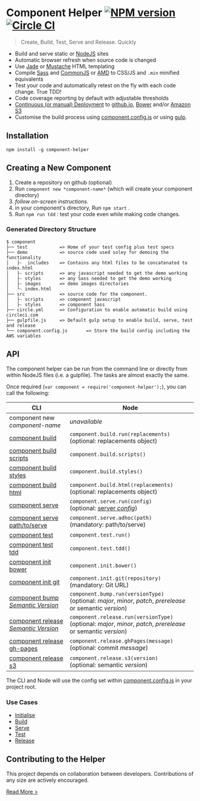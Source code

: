 Component Helper [![NPM version](http://img.shields.io/npm/v/component-helper.svg)](https://www.npmjs.org/package/component-helper) [![Circle CI](https://circleci.com/gh/skyglobal/component-helper/tree/master.svg?style=svg)](https://circleci.com/gh/skyglobal/component-helper/tree/master)
========================
> Create, Build, Test, Serve and Release. Quickly

 * Build and serve static or [NodeJS](http://en.wikipedia.org/wiki/Node.js) sites
 * Automatic browser refresh when source code is changed
 * Use [Jade](http://jade-lang.com) or [Mustache](https://mustache.github.io) HTML templating
 * Compile [Sass](http://en.wikipedia.org/wiki/Sass_(stylesheet_language)) and [CommonJS](http://en.wikipedia.org/wiki/CommonJS) or [AMD](http://en.wikipedia.org/wiki/Asynchronous_module_definition) to CSS/JS and `.min` minified equivalents 
 * Test your code and automatically retest on the fly with each code change. True TDD!
 * Code coverage reporting by default with adjustable thresholds
 * [Continuous (or manual) Deployment](docs/RELEASE.md) to [github.io](https://pages.github.com), [Bower](http://bower.io) and/or [Amazon S3](http://en.wikipedia.org/wiki/Amazon_S3)
 * Customise the build process using [component.config.js](boilerplate/component.config.js) or using [gulp](examples/gulpfile.js).

## Installation

`npm install -g component-helper`

## Creating a New Component

1. Create a repository on github (optional)
2. Run `component new *component-name*` (which will create your component directory)
3. *follow on-screen instructions.*
4. in your component's directory, Run `npm start` .
5. Run `npm run tdd` : test your code even while making code changes.

### Generated Directory Structure

    $ component
    ├── test            => Home of your test config plus test specs
    ├── demo            => source code used soley for demoing the functionality
    │   ├- _includes    => Contains any html files to be concatenated to index.html
    │   ├- scripts      => any javascript needed to get the demo working
    │   ├- styles       => any Sass needed to get the demo working
    │   ├- images       => demo images directories
    │   └- index.html
    ├── src             => source code for the component.
    │   ├- scripts      => component javascript
    │   ├- styles       => component Sass
    ├── circle.yml      => Configuration to enable automatic build using circleci.com
    ├── gulpfile.js     => Default gulp setup to enable build, serve, test and release
    └── component.config.js       => Store the build config including the AWS variables
     
## API

The component helper can be run from the command line or directly from within NodeJS files (i.e. a gulpfile).  The tasks are almost exactly the same.

Once required (`var component = require('component-helper');`), you can call the following:

CLI | Node
--- | ----
component new *component-name* | *unavailable*
[component build](docs/BUILD.md) | `component.build.run(replacements)`<br> (optional: replacements object)
[component build scripts](docs/BUILD.md#scripts) | `component.build.scripts()`
[component build styles](docs/BUILD.md#styles) | `component.build.styles()`
[component build html](docs/BUILD.md#html) | `component.build.html(replacements)` <br>(optional: replacements object)
[component serve](docs/SERVE.md) | `component.serve.run(config)` <br>(optional: [server *config*](API.md#serve))
[component serve path/to/serve](docs/SERVE.md#adhoc-pages) | `component.serve.adhoc(path)` <br>(mandatory: path/to/serve)
[component test](docs/TEST.md#testing) | `component.test.run()`
[component test tdd](docs/TEST.md#tdd) | `component.test.tdd()`
[component init bower](docs/INITIALISING.md#bower) | `component.init.bower()`
[component init git](docs/INITIALISING.md#remote-git-repository) | `component.init.git(repository)` <br>(mandatory: Git URL)
[component bump *Semantic Version*](docs/RELEASE.md#bump-the-version) | `component.bump.run(versionType)` <br>(optional: *major*, *minor*, *patch*, *prerelease* or semantic *version*)
[component release *Semantic Version*](docs/RELEASE.md#manual-deployment) | `component.release.run(versionType)` <br>(optional: *major*, *minor*, *patch*, *prerelease* or semantic *version*)
[component release gh-pages](docs/RELEASE.md#deploying-to-github.io) | `component.release.ghPages(message)` <br>(optional: commit *message*)
[component release s3](docs/RELEASE.md#deploying-to-amazon-s3) | `component.release.s3(version)` <br>(optional: semantic *version*)

The CLI and Node will use the config set within [component.config.js](boilerplate/component.config.js) in your project root.

### Use Cases

 * [Initialise](docs/INITIALISING.md)
 * [Build](docs/BUILD.md)
 * [Serve](docs/SERVE.md)
 * [Test](docs/TEST.md)
 * [Release](docs/RELEASE.md)

## Contributing to the Helper

This project depends on collaboration between developers. Contributions of any size are actively encouraged.

[Read More >](CONTRIBUTING.md)

